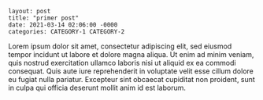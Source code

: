 ```shell
layout: post
title: "primer post"
date: 2021-03-14 02:06:00 -0000
categories: CATEGORY-1 CATEGORY-2
```

Lorem ipsum dolor sit amet, consectetur adipiscing elit, sed eiusmod 
tempor incidunt ut labore et dolore magna aliqua. Ut enim ad minim 
veniam, quis nostrud exercitation ullamco laboris nisi ut aliquid ex ea 
commodi consequat. Quis aute iure reprehenderit in voluptate velit esse 
cillum dolore eu fugiat nulla pariatur. Excepteur sint obcaecat 
cupiditat non proident, sunt in culpa qui officia deserunt mollit anim 
id est laborum.	

